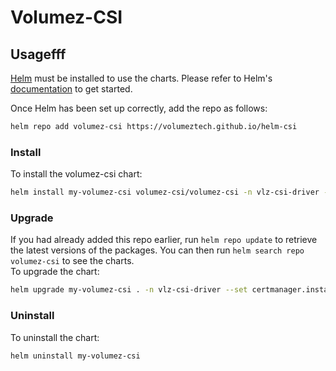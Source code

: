 # Volumez-CSI

## Usagefff
[Helm](https://helm.sh) must be installed to use the charts.  Please refer to
Helm's [documentation](https://helm.sh/docs) to get started.

Once Helm has been set up correctly, add the repo as follows:
```bash
helm repo add volumez-csi https://volumeztech.github.io/helm-csi
 ```

### Install

To install the volumez-csi chart:
```bash
helm install my-volumez-csi volumez-csi/volumez-csi -n vlz-csi-driver --create-namespace --dependency-update
```
### Upgrade

If you had already added this repo earlier, run `helm repo update` to retrieve the latest versions of the packages. 
You can then run `helm search repo volumez-csi` to see the charts.<br/>
To upgrade the chart:
  ```bash
  helm upgrade my-volumez-csi . -n vlz-csi-driver --set certmanager.installCRDs=false
  ```

### Uninstall

To uninstall the chart:
```bash
helm uninstall my-volumez-csi
```
